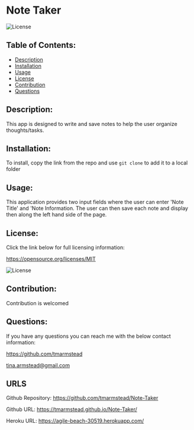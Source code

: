# Note Taker 

  ![License](https://img.shields.io/badge/License-MIT-blue.svg)

  ## Table of Contents: 
  - [Description](#Description)
  - [Installation](#Installation)
  - [Usage](#Usage)
  - [License](#License)
  - [Contribution](#Contribution)
  - [Questions](#Questions)
  
  ## Description: 
  This app is designed to write and save notes to help the user organize thoughts/tasks. 

  ## Installation: 
  To install, copy the link from the repo and use `git clone` to add it to a local folder
  
  ## Usage: 
  This application provides two input fields where the user can enter 'Note Title' and 'Note Information. The user can then save each note and display then along the left hand side of the page.
  
  ## License: 
  Click the link below for full licensing information: 

  https://opensource.org/licenses/MIT 

  ![License](https://img.shields.io/badge/License-MIT-blue.svg) 
 
  
  ## Contribution: 
  Contribution is welcomed
  
  ## Questions: 
  If you have any questions you can reach me with the below contact information: 

  https://github.com/tmarmstead 

  tina.armstead@gmail.com

  ## URLS
  Github Repository: https://github.com/tmarmstead/Note-Taker

  Github URL: https://tmarmstead.github.io/Note-Taker/ 

  Heroku URL: https://agile-beach-30519.herokuapp.com/